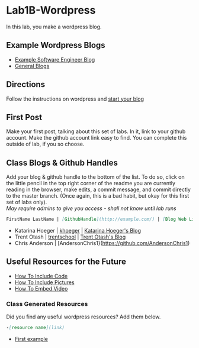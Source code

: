 # Lab1B-Wordpress
In this lab, you make a wordpress blog.

## Example Wordpress Blogs
- [Example Software Engineer Blog](https://shannoncrabill.com/blog/)
- [General Blogs](https://colorlib.com/wp/blogs-using-wordpress/)

## Directions
Follow the instructions on wordpress and [start your blog](https://wordpress.com/create-blog/)

## First Post
Make your first post, talking about this set of labs. 
In it, link to your github account. 
Make the github account link easy to find. 
You can complete this outside of lab, if you so choose. 

## Class Blogs & Github Handles
Add your blog & github handle to the bottom of the list. 
To do so, click on the little pencil in the top right corner of the readme you are currently reading in the browser, make edits, a commit message, and commit directly to the master branch. (Once again, this is a bad habit, but okay for this first set of labs only).  
*May require admins to give you access - shall not know until lab runs*
```markdown
FirstName LastName | [GithubHandle](http://example.com/) | [Blog Web Link](http://example.com/)
```
- Katarina Hoeger | [khoeger](https://github.com/khoeger) | [Katarina Hoeger's Blog](https://www.katarinahoeger.com/blog/)
- Trent Otash | [trentschool](https://github.com/trentschool) | [Trent Otash's Blog](https://trentotash.wordpress.com/)
- Chris Anderson | [AndersonChris1}(https://github.com/AndersonChris1)

## Useful Resources for the Future
- [How To Include Code](https://www.wpbeginner.com/wp-tutorials/how-to-easily-display-code-on-your-wordpress-site/)
- [How To Include Pictures]( https://wordpress.org/support/article/inserting-images-into-posts-and-pages/)
- [How To Embed Video](https://www.wpbeginner.com/beginners-guide/how-to-easily-embed-videos-in-wordpress-blog-posts/)

### Class Generated Resources
Did you find any useful wordpress resources?
Add them below. 
```markdown
-[resource name](link)
```
- [First example](http://example.com/)
